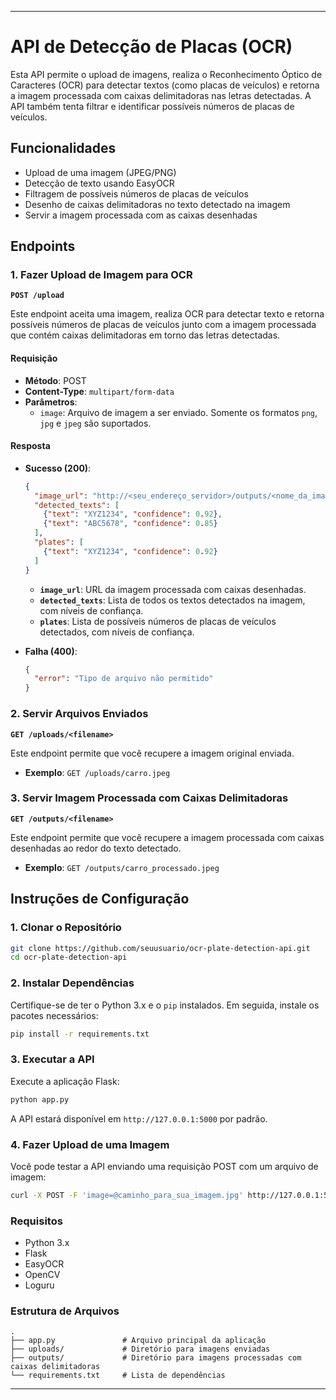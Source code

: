 
---

# API de Detecção de Placas (OCR)

Esta API permite o upload de imagens, realiza o Reconhecimento Óptico de Caracteres (OCR) para detectar textos (como placas de veículos) e retorna a imagem processada com caixas delimitadoras nas letras detectadas. A API também tenta filtrar e identificar possíveis números de placas de veículos.

## Funcionalidades
- Upload de uma imagem (JPEG/PNG)
- Detecção de texto usando EasyOCR
- Filtragem de possíveis números de placas de veículos
- Desenho de caixas delimitadoras no texto detectado na imagem
- Servir a imagem processada com as caixas desenhadas

## Endpoints

### 1. Fazer Upload de Imagem para OCR
**`POST /upload`**

Este endpoint aceita uma imagem, realiza OCR para detectar texto e retorna possíveis números de placas de veículos junto com a imagem processada que contém caixas delimitadoras em torno das letras detectadas.

#### Requisição
- **Método**: POST
- **Content-Type**: `multipart/form-data`
- **Parâmetros**:
  - `image`: Arquivo de imagem a ser enviado. Somente os formatos `png`, `jpg` e `jpeg` são suportados.

#### Resposta
- **Sucesso (200)**:
  ```json
  {
    "image_url": "http://<seu_endereço_servidor>/outputs/<nome_da_imagem_processada>",
    "detected_texts": [
      {"text": "XYZ1234", "confidence": 0.92},
      {"text": "ABC5678", "confidence": 0.85}
    ],
    "plates": [
      {"text": "XYZ1234", "confidence": 0.92}
    ]
  }
  ```
  - **`image_url`**: URL da imagem processada com caixas desenhadas.
  - **`detected_texts`**: Lista de todos os textos detectados na imagem, com níveis de confiança.
  - **`plates`**: Lista de possíveis números de placas de veículos detectados, com níveis de confiança.
  
- **Falha (400)**:
  ```json
  {
    "error": "Tipo de arquivo não permitido"
  }
  ```

### 2. Servir Arquivos Enviados
**`GET /uploads/<filename>`**

Este endpoint permite que você recupere a imagem original enviada.

- **Exemplo**: `GET /uploads/carro.jpeg`

### 3. Servir Imagem Processada com Caixas Delimitadoras
**`GET /outputs/<filename>`**

Este endpoint permite que você recupere a imagem processada com caixas desenhadas ao redor do texto detectado.

- **Exemplo**: `GET /outputs/carro_processado.jpeg`

## Instruções de Configuração

### 1. Clonar o Repositório

```bash
git clone https://github.com/seuusuario/ocr-plate-detection-api.git
cd ocr-plate-detection-api
```

### 2. Instalar Dependências

Certifique-se de ter o Python 3.x e o `pip` instalados. Em seguida, instale os pacotes necessários:

```bash
pip install -r requirements.txt
```

### 3. Executar a API

Execute a aplicação Flask:

```bash
python app.py
```

A API estará disponível em `http://127.0.0.1:5000` por padrão.

### 4. Fazer Upload de uma Imagem

Você pode testar a API enviando uma requisição POST com um arquivo de imagem:

```bash
curl -X POST -F 'image=@caminho_para_sua_imagem.jpg' http://127.0.0.1:5000/upload
```

### Requisitos
- Python 3.x
- Flask
- EasyOCR
- OpenCV
- Loguru

### Estrutura de Arquivos
```
.
├── app.py               # Arquivo principal da aplicação
├── uploads/             # Diretório para imagens enviadas
├── outputs/             # Diretório para imagens processadas com caixas delimitadoras
└── requirements.txt     # Lista de dependências
```

---
